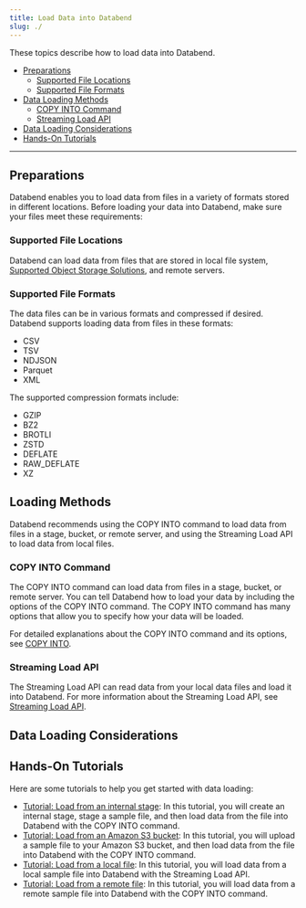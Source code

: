 ```yaml
---
title: Load Data into Databend
slug: ./
---
```

These topics describe how to load data into Databend.

- [Preparations](#preparations)
    - [Supported File Locations](#supported-file-locations)
    - [Supported File Formats](#supported-file-formats)
- [Data Loading Methods](#loading-methods)
    - [COPY INTO Command](#copy-into-command)
    - [Streaming Load API](#streaming-load-api)
- [Data Loading Considerations](#data-loading-considerations)
- [Hands-On Tutorials](#hands-on-tutorials)

---

## Preparations

Databend enables you to load data from files in a variety of formats stored in different locations. Before loading your data into Databend, make sure your files meet these requirements:

### Supported File Locations

Databend can load data from files that are stored in local file system, [Supported Object Storage Solutions](../10-deploy/00-understanding-deployment-modes.md#supported-object-storage-solutions), and remote servers.

### Supported File Formats

The data files can be in various formats and compressed if desired. Databend supports loading data from files in these formats:

- CSV
- TSV
- NDJSON
- Parquet
- XML

The supported compression formats include:

- GZIP
- BZ2
- BROTLI
- ZSTD
- DEFLATE
- RAW_DEFLATE
- XZ

## Loading Methods

Databend recommends using the COPY INTO command to load data from files in a stage, bucket, or remote server, and using the Streaming Load API to load data from local files.

### COPY INTO Command

The COPY INTO command can load data from files in a stage, bucket, or remote server. You can tell Databend how to load your data by including the options of the COPY INTO command. The COPY INTO command has many options that allow you to specify how your data will be loaded. 

For detailed explanations about the COPY INTO command and its options, see [COPY INTO](../30-reference/30-sql/10-dml/dml-copy-into-table.md).

### Streaming Load API

The Streaming Load API can read data from your local data files and load it into Databend. For more information about the Streaming Load API, see [Streaming Load API](../11-integrations/00-api/03-streaming-load.md).

## Data Loading Considerations

## Hands-On Tutorials

Here are some tutorials to help you get started with data loading:

- [Tutorial: Load from an internal stage](00-stage.md): In this tutorial, you will create an internal stage, stage a sample file, and then load data from the file into Databend with the COPY INTO command.
- [Tutorial: Load from an Amazon S3 bucket](01-s3.md): In this tutorial, you will upload a sample file to your Amazon S3 bucket, and then load data from the file into Databend with the COPY INTO command.
- [Tutorial: Load from a local file](./02-local.md): In this tutorial, you will load data from a local sample file into Databend with the Streaming Load API.
- [Tutorial: Load from a remote file](04-http.md): In this tutorial, you will load data from a remote sample file into Databend with the COPY INTO command.